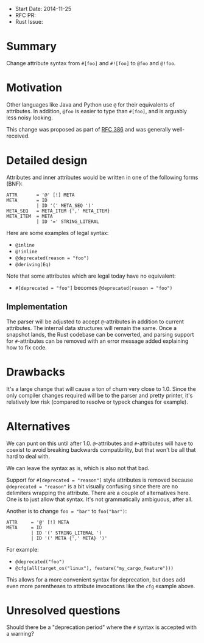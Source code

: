 - Start Date: 2014-11-25
- RFC PR:
- Rust Issue:

# Summary

Change attribute syntax from `#[foo]` and `#![foo]` to `@foo` and `@!foo`.

# Motivation

Other languages like Java and Python use `@` for their equivalents of
attributes. In addition, `@foo` is easier to type than `#[foo]`, and is
arguably less noisy looking.

This change was proposed as part of [RFC
386](https://github.com/rust-lang/rfcs/pull/386/files) and was generally
well-received.

# Detailed design

Attributes and inner attributes would be written in one of the following forms
(BNF):

```
ATTR       = '@' [!] META
META       = ID
           | ID '(' META_SEQ ')'
META_SEQ   = META_ITEM {',' META_ITEM}
META_ITEM  = META
           | ID '=' STRING_LITERAL
```

Here are some examples of legal syntax:

* `@inline`
* `@!inline`
* `@deprecated(reason = "foo")`
* `@deriving(Eq)`

Note that some attributes which are legal today have no equivalent:

* `#[deprecated = "foo"]` becomes `@deprecated(reason = "foo")`

## Implementation

The parser will be adjusted to accept `@`-attributes in addition to current
attributes. The internal data structures will remain the same. Once a snapshot
lands, the Rust codebase can be converted, and parsing support for
`#`-attributes can be removed with an error message added explaining how to fix
code.

# Drawbacks

It's a large change that will cause a ton of churn very close to 1.0. Since the
only compiler changes required will be to the parser and pretty printer, it's
relatively low risk (compared to resolve or typeck changes for example).

# Alternatives

We can punt on this until after 1.0. `@`-attributes and `#`-attributes will
have to coexist to avoid breaking backwards compatibility, but that won't be
all that hard to deal with.

We can leave the syntax as is, which is also not that bad.

Support for `#[deprecated = "reason"]` style attributes is removed because
`@deprecated = "reason"` is a bit visually confusing since there are no
delimiters wrapping the attribute. There are a couple of alternatives here.
One is to just allow that syntax. It's not grammatically ambiguous, after all.

Another is to change `foo = "bar"` to `foo("bar")`:
```
ATTR     = '@' [!] META
META     = ID
         | ID '(' STRING_LITERAL ')
         | ID '(' META {',' META} ')'
```

For example:
* `@deprecated("foo")`
* `@cfg(all(target_os("linux"), feature("my_cargo_feature")))`

This allows for a more convenient syntax for deprecation, but does add even
more parentheses to attribute invocations like the `cfg` example above.

# Unresolved questions

Should there be a "deprecation period" where the `#` syntax is accepted with a
warning?
